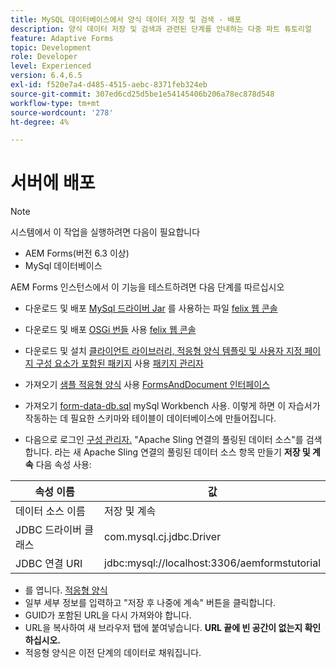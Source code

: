 ```yaml
---
title: MySQL 데이터베이스에서 양식 데이터 저장 및 검색 - 배포
description: 양식 데이터 저장 및 검색과 관련된 단계를 안내하는 다중 파트 튜토리얼
feature: Adaptive Forms
topic: Development
role: Developer
level: Experienced
version: 6.4,6.5
exl-id: f520e7a4-d485-4515-aebc-8371feb324eb
source-git-commit: 307ed6cd25d5be1e54145406b206a78ec878d548
workflow-type: tm+mt
source-wordcount: '278'
ht-degree: 4%

---
```


# 서버에 배포

>[!NOTE]
>
>시스템에서 이 작업을 실행하려면 다음이 필요합니다
>
>* AEM Forms(버전 6.3 이상)
>* MySql 데이터베이스


AEM Forms 인스턴스에서 이 기능을 테스트하려면 다음 단계를 따르십시오

* 다운로드 및 배포 [MySql 드라이버 Jar](assets/mysqldriver.jar) 를 사용하는 파일 [felix 웹 콘솔](http://localhost:4502/system/console/bundles)
* 다운로드 및 배포 [OSGi 번들](assets/SaveAndContinue.SaveAndContinue.core-1.0-SNAPSHOT.jar) 사용 [felix 웹 콘솔](http://localhost:4502/system/console/bundles)
* 다운로드 및 설치 [클라이언트 라이브러리, 적응형 양식 템플릿 및 사용자 지정 페이지 구성 요소가 포함된 패키지](assets/store-and-fetch-af-with-data.zip) 사용 [패키지 관리자](http://localhost:4502/crx/packmgr/index.jsp)
* 가져오기 [샘플 적응형 양식](assets/sample-adaptive-form.zip) 사용 [FormsAndDocument 인터페이스](http://localhost:4502/aem/forms.html/content/dam/formsanddocuments)

* 가져오기 [form-data-db.sql](assets/form-data-db.sql) mySql Workbench 사용. 이렇게 하면 이 자습서가 작동하는 데 필요한 스키마와 테이블이 데이터베이스에 만들어집니다.
* 다음으로 로그인 [구성 관리자.](http://localhost:4502/system/console/configMgr) &quot;Apache Sling 연결의 풀링된 데이터 소스&quot;를 검색합니다. 라는 새 Apache Sling 연결의 풀링된 데이터 소스 항목 만들기 **저장 및 계속** 다음 속성 사용:

| 속성 이름 | 값 |
| ------------------------|---------------------------------------|
| 데이터 소스 이름 | 저장 및 계속 |
| JDBC 드라이버 클래스 | com.mysql.cj.jdbc.Driver |
| JDBC 연결 URI | jdbc:mysql://localhost:3306/aemformstutorial |

* 를 엽니다. [적응형 양식](http://localhost:4502/content/dam/formsanddocuments/demostoreandretrieveformdata/jcr:content?wcmmode=disabled)
* 일부 세부 정보를 입력하고 &quot;저장 후 나중에 계속&quot; 버튼을 클릭합니다.
* GUID가 포함된 URL을 다시 가져와야 합니다.
* URL을 복사하여 새 브라우저 탭에 붙여넣습니다. **URL 끝에 빈 공간이 없는지 확인하십시오.**
* 적응형 양식은 이전 단계의 데이터로 채워집니다.
